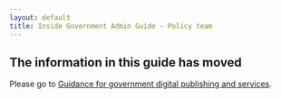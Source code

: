 ```yaml
---
layout: default
title: Inside Government Admin Guide - Policy team
---
```


## The information in this guide has moved

Please go to [Guidance for government digital publishing and services](https://www.gov.uk/government-digital-guidance/content-publishing).

